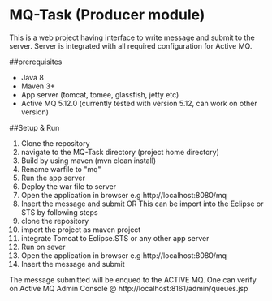 # MQ-Task (Producer module)
This is a web project having interface to write message and submit to the server. Server is integrated with all required configuration for Active MQ.

##prerequisites
- Java 8
- Maven 3+
- App server (tomcat, tomee, glassfish, jetty etc)
- Active MQ 5.12.0 (currently tested with version 5.12, can work on other version)

##Setup & Run
1. Clone the repository
2. navigate to the MQ-Task directory (project home directory)
3. Build by using maven (mvn clean install)
4. Rename warfile to "mq"
5. Run the app server
6. Deploy the war file to server
7. Open the application in browser e.g http://localhost:8080/mq
8. Insert the message and submit
OR
This can be import into the Eclipse or STS by following steps
1. clone the repository
2. import the project as maven project
3. integrate Tomcat to Eclipse.STS or any other app server
4. Run on sever
5. Open the application in browser e.g http://localhost:8080/mq
6. Insert the message and submit

The message submitted will be enqued to the ACTIVE MQ. One can verify on Active MQ Admin Console
@ http://localhost:8161/admin/queues.jsp 

